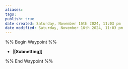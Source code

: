 ```yaml
---
aliases: 
tags: 
publish: true
date created: Saturday, November 16th 2024, 11:03 pm
date modified: Saturday, November 16th 2024, 11:03 pm
---
```

%% Begin Waypoint %%
- **[[Subnetting]]**

%% End Waypoint %%